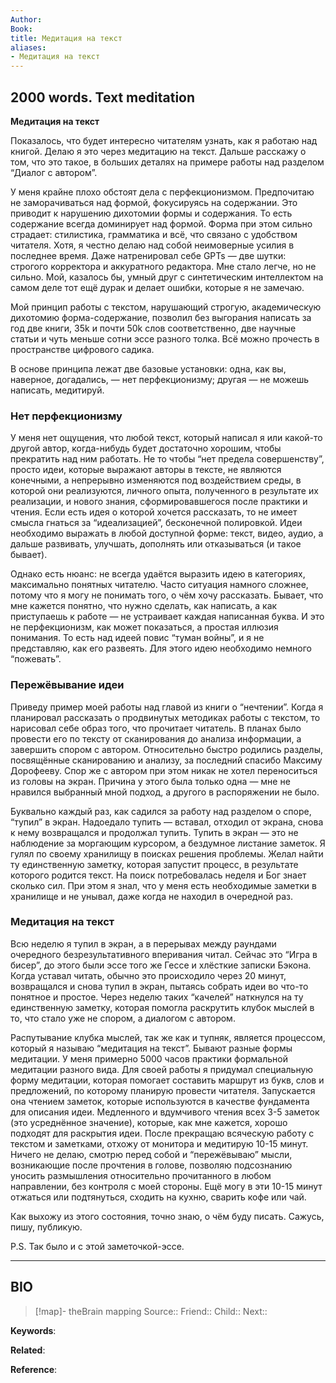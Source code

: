 ```yaml
---
Author: 
Book: 
title: Медитация на текст
aliases:
- Медитация на текст
---
```

## 2000 words. Text meditation

**Медитация на текст**

Показалось, что будет интересно читателям узнать, как я работаю над книгой. Делаю я это через медитацию на текст. Дальше расскажу о том, что это такое, в больших деталях на примере работы над разделом “Диалог с автором”.

У меня крайне плохо обстоят дела с перфекционизмом. Предпочитаю не заморачиваться над формой, фокусируясь на содержании. Это приводит к нарушению дихотомии формы и содержания. То есть содержание всегда доминирует над формой. Форма при этом сильно страдает: стилистика, грамматика и всё, что связано с удобством читателя. Хотя, я честно делаю над собой неимоверные усилия в последнее время. Даже натренировал себе GPTs — две шутки: строгого корректора и аккуратного редактора. Мне стало легче, но не сильно. Мой, казалось бы, умный друг с синтетическим интеллектом на самом деле тот ещё дурак и делает ошибки, которые я не замечаю.

Мой принцип работы с текстом, нарушающий строгую, академическую дихотомию форма-содержание, позволил без выгорания написать за год две книги, 35k и почти 50k слов соответственно, две научные статьи и чуть меньше сотни эссе разного толка. Всё можно прочесть в пространстве цифрового садика.

В основе принципа лежат две базовые установки: одна, как вы, наверное, догадались, — нет перфекционизму; другая — не можешь написать, медитируй.

### Нет перфекционизму

У меня нет ощущения, что любой текст, который написал я или какой-то другой автор, когда-нибудь будет достаточно хорошим, чтобы прекратить над ним работать. Не то чтобы “нет предела совершенству”, просто идеи, которые выражают авторы в тексте, не являются конечными, а непрерывно изменяются под воздействием среды, в которой они реализуются, личного опыта, полученного в результате их реализации, и нового знания, сформировавшегося после практики и чтения. Если есть идея о которой хочется рассказать, то не имеет смысла гнаться за “идеализацией”, бесконечной полировкой. Идеи необходимо выражать в любой доступной форме: текст, видео, аудио, а дальше развивать, улучшать, дополнять или отказываться (и такое бывает).

Однако есть нюанс: не всегда удаётся выразить идею в категориях, максимально понятных читателю. Часто ситуация намного сложнее, потому что я могу не понимать того, о чём хочу рассказать. Бывает, что мне кажется понятно, что нужно сделать, как написать, а как приступаешь к работе — не устраивает каждая написанная буква. И это не перфекционизм, как может показаться, а простая иллюзия понимания. То есть над идеей повис “туман войны”, и я не представляю, как его развеять. Для этого идею необходимо немного “пожевать”.

### Пережёвывание идеи

Приведу пример моей работы над главой из книги о “нечтении”. Когда я планировал рассказать о продвинутых методиках работы с текстом, то нарисовал себе образ того, что прочитает читатель. В планах было провести его по тексту от сканирования до анализа информации, а завершить спором с автором. Относительно быстро родились разделы, посвящённые сканированию и анализу, за последний спасибо Максиму Дорофееву. Спор же с автором при этом никак не хотел переноситься из головы на экран. Причина у этого была только одна — мне не нравился выбранный мной подход, а другого в распоряжении не было.

Буквально каждый раз, как садился за работу над разделом о споре, “тупил” в экран. Надоедало тупить — вставал, отходил от экрана, снова к нему возвращался и продолжал тупить. Тупить в экран — это не наблюдение за моргающим курсором, а бездумное листание заметок. Я гулял по своему хранилищу в поисках решения проблемы. Желал найти ту единственную заметку, которая запустит процесс, в результате которого родится текст. На поиск потребовалась неделя и Бог знает сколько сил. При этом я знал, что у меня есть необходимые заметки в хранилище и не унывал, даже когда не находил в очередной раз.

### Медитация на текст

Всю неделю я тупил в экран, а в перерывах между раундами очередного безрезультативного вперивания читал. Сейчас это “Игра в бисер”, до этого были эссе того же Гессе и хлёсткие записки Бэкона. Когда уставал читать, обычно это происходило через 20 минут, возвращался и снова тупил в экран, пытаясь собрать идеи во что-то понятное и простое. Через неделю таких “качелей” наткнулся на ту единственную заметку, которая помогла раскрутить клубок мыслей в то, что стало уже не спором, а диалогом с автором.

Распутывание клубка мыслей, так же как и тупняк, является процессом, который я называю “медитация на текст”. Бывают разные формы медитации. У меня примерно 5000 часов практики формальной медитации разного вида. Для своей работы я придумал специальную форму медитации, которая помогает составить маршрут из букв, слов и предложений, по которому планирую провести читателя. Запускается она чтением заметок, которые используются в качестве фундамента для описания идеи. Медленного и вдумчивого чтения всех 3-5 заметок (это усреднённое значение), которые, как мне кажется, хорошо подходят для раскрытия идеи. После прекращаю всяческую работу с текстом и заметками, отхожу от монитора и медитирую 10-15 минут. Ничего не делаю, смотрю перед собой и “пережёвываю” мысли, возникающие после прочтения в голове, позволяю подсознанию уносить размышления относительно прочитанного в любом направлении, без контроля с моей стороны. Ещё могу в эти 10-15 минут отжаться или подтянуться, сходить на кухню, сварить кофе или чай.

Как выхожу из этого состояния, точно знаю, о чём буду писать. Сажусь, пишу, публикую.

P.S. Так было и с этой заметочкой-эссе.

***
## BIO
> [!map]- theBrain mapping
> Source::
> Friend::
> Child::
> Next::

**Keywords**:

**Related**:

**Reference**: 